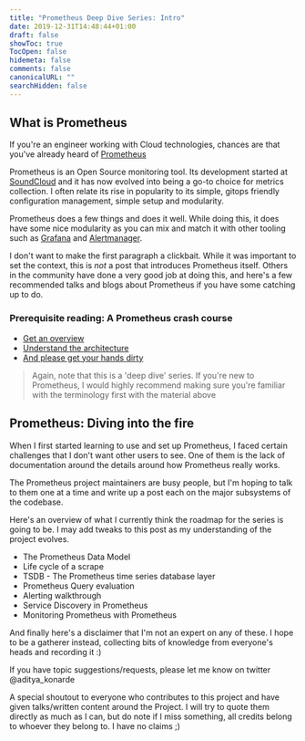 ```yaml
---
title: "Prometheus Deep Dive Series: Intro"
date: 2019-12-31T14:48:44+01:00
draft: false
showToc: true
TocOpen: false
hidemeta: false
comments: false
canonicalURL: ""
searchHidden: false
---
```


## What is Prometheus

If you're an engineer working with Cloud technologies, chances are that you've already heard of [Prometheus](https://prometheus.io/)

Prometheus is an Open Source monitoring tool. Its development started at [SoundCloud](https://soundcloud.com/pages/contact) and it has now evolved into being a go-to choice for metrics collection. I often relate its rise in popularity to its simple, gitops friendly configuration management, simple setup and modularity.

Prometheus does a few things and does it well. While doing this, it does have some nice modularity as you can mix and match it with other tooling such as [Grafana](https://github.com/grafana/grafana) and [Alertmanager](https://github.com/prometheus/alertmanager).

I don't want to make the first paragraph a clickbait. While it was important to set the context, this is *not* a post that introduces Prometheus itself. Others in the community have done a very good job at doing this, and here's a few recommended talks and blogs about Prometheus if you have some catching up to do.

### Prerequisite reading: A Prometheus crash course

- [Get an overview](https://prometheus.io/docs/introduction/overview/)
- [Understand the architecture](https://www.youtube.com/watch?v=9GMWvFcQjYI)
- [And please get your hands dirty](https://www.katacoda.com/courses/prometheus/)

> Again, note that this is a 'deep dive' series. If you're new to Prometheus, I would highly recommend making sure you're familiar with the terminology first with the material above

## Prometheus: Diving into the fire

When I first started learning to use and set up Prometheus, I faced certain challenges that I don't want other users to see. One of them is the lack of documentation around the details around how Prometheus really works.

The Prometheus project maintainers are busy people, but I'm hoping to talk to them one at a time and write up a post each on the major subsystems of the codebase.

Here's an overview of what I currently think the roadmap for the series is going to be. I may add tweaks to this post as my understanding of the project evolves.

- The Prometheus Data Model
- Life cycle of a scrape
- TSDB - The Prometheus time series database layer
- Prometheus Query evaluation
- Alerting walkthrough
- Service Discovery in Prometheus
- Monitoring Prometheus with Prometheus

And finally here's a disclaimer that I'm not an expert on any of these. I hope to be a gatherer instead, collecting bits of knowledge from everyone's heads and recording it :)

If you have topic suggestions/requests, please let me know on twitter @aditya_konarde

A special shoutout to everyone who contributes to this project and have given talks/written content around the Project. I will try to quote them directly as much as I can, but do note if I miss something, all credits belong to whoever they belong to. I have no claims ;)
